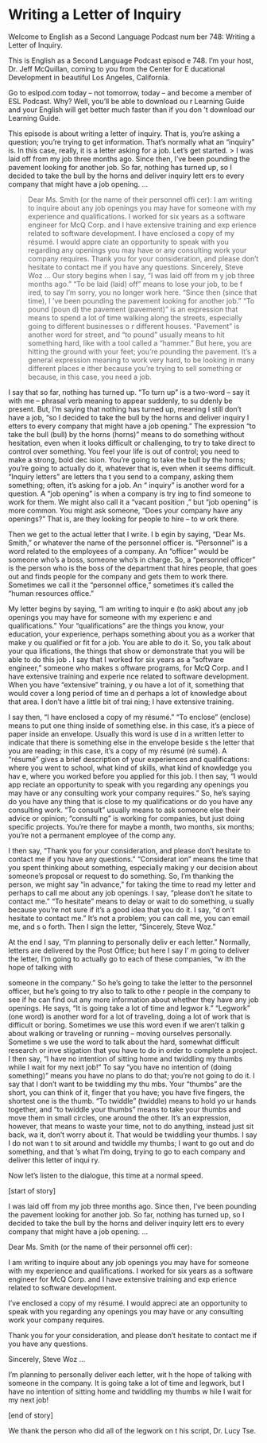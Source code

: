 # Writing a Letter of Inquiry

Welcome to English as a Second Language Podcast num ber 748: Writing a Letter of Inquiry.

This is English as a Second Language Podcast episod e 748.  I’m your host, Dr. Jeff McQuillan, coming to you from the Center for E ducational Development in beautiful Los Angeles, California.

Go to eslpod.com today – not tomorrow, today – and become a member of ESL Podcast.  Why?  Well, you’ll be able to download ou r Learning Guide and your English will get better much faster than if you don ’t download our Learning Guide.

This episode is about writing a letter of inquiry.  That is, you’re asking a question; you’re trying to get information.  That’s normally what an “inquiry” is.  In this case, really, it is a letter asking for a job.  Let’s get  started. > I was laid off from my job three months ago.  Since  then, I’ve been pounding the pavement looking for another job.  So far, nothing has turned up, so I decided to take the bull by the horns and deliver inquiry lett ers to every company that might have a job opening. …
> Dear Ms. Smith (or the name of their personnel offi cer):
> I am writing to inquire about any job openings you may have for someone with my experience and qualifications.  I worked for six  years as a software engineer for McQ Corp. and I have extensive training and exp erience related to software development.
> I have enclosed a copy of my résumé.  I would appre ciate an opportunity to speak with you regarding any openings you may have or any consulting work your company requires.
> Thank you for your consideration, and please don’t hesitate to contact me if you have any questions.
> Sincerely, Steve Woz …
> Our story begins when I say, “I was laid off from m y job three months ago.”  “To be laid (laid) off” means to lose your job, to be f ired, to say I’m sorry, you no longer work here.  “Since then (since that time), I ’ve been pounding the pavement looking for another job.”  “To pound (poun d) the pavement (pavement)” is an expression that means to spend a lot of time walking along the streets, especially going to different businesses o r different houses.  “Pavement” is another word for street, and “to pound” usually means to hit something hard, like with a tool called a “hammer.”  But here, you are hitting the ground with your feet; you’re pounding the pavement.  It’s a general  expression meaning to work very hard, to be looking in many different places e ither because you’re trying to sell something or because, in this case, you need a  job.

I say that so far, nothing has turned up.  “To turn  up” is a two-word – say it with me – phrasal verb meaning to appear suddenly, to su ddenly be present.  But, I’m saying that nothing has turned up, meaning I still don’t have a job, “so I decided to take the bull by the horns and deliver inquiry l etters to every company that might have a job opening.”  The expression “to take  the bull (bull) by the horns (horns)” means to do something without hesitation, even when it looks difficult or challenging, to try to take direct to control over something.  You feel your life is out of control; you need to make a strong, bold dec ision.  You’re going to take the bull by the horns; you’re going to actually do it, whatever that is, even when it seems difficult.  “Inquiry letters” are letters tha t you send to a company, asking them something; often, it’s asking for a job.  An “ inquiry” is another word for a question.  A “job opening” is when a company is try ing to find someone to work for them.  We might also call it a “vacant position ,” but “job opening” is more common.  You might ask someone, “Does your company have any openings?” That is, are they looking for people to hire – to w ork there.

Then we get to the actual letter that I write.  I b egin by saying, “Dear Ms. Smith,” or whatever the name of the personnel officer is.  “Personnel” is a word related to the employees of a company.  An “officer” would be someone who’s a boss, someone who’s in charge.  So, a “personnel officer”  is the person who is the boss of the department that hires people, that goes  out and finds people for the company and gets them to work there.  Sometimes we call it the “personnel office,” sometimes it’s called the “human resources  office.”

 My letter begins by saying, “I am writing to inquir e (to ask) about any job openings you may have for someone with my experienc e and qualifications.” Your “qualifications” are the things you know, your  education, your experience, perhaps something about you as a worker that make y ou qualified or fit for a job. You are able to do it.  So, you talk about your qua lifications, the things that show or demonstrate that you will be able to do this job .  I say that I worked for six years as a “software engineer,” someone who makes s oftware programs, for McQ Corp. and I have extensive training and experie nce related to software development.  When you have “extensive” training, y ou have a lot of it, something that would cover a long period of time an d perhaps a lot of knowledge about that area.  I don’t have a little bit of trai ning; I have extensive training.

I say then, “I have enclosed a copy of my résumé.”  “To enclose” (enclose) means to put one thing inside of something else.  in this case, it’s a piece of paper inside an envelope.  Usually this word is use d in a written letter to indicate that there is something else in the envelope beside s the letter that you are reading; in this case, it’s a copy of my résumé (ré sumé).  A “résumé” gives a brief description of your experiences and qualifications:  where you went to school, what kind of skills, what kind of knowledge you hav e, where you worked before you applied for this job.  I then say, “I would app reciate an opportunity to speak with you regarding any openings you may have or any  consulting work your company requires.”  So, he’s saying do you have any thing that is close to my qualifications or do you have any consulting work.  “To consult” usually means to ask someone else their advice or opinion; “consulti ng” is working for companies, but just doing specific projects.  You’re there for  maybe a month, two months, six months; you’re not a permanent employee of the comp any.

I then say, “Thank you for your consideration, and please don’t hesitate to contact me if you have any questions.”  “Considerat ion” means the time that you spent thinking about something, especially making y our decision about someone’s proposal or request to do something.  So,  I’m thanking the person, we might say “in advance,” for taking the time to read  my letter and perhaps to call me about any job openings.  I say, “please don’t he sitate to contact me.”  “To hesitate” means to delay or wait to do something, u sually because you’re not sure if it’s a good idea that you do it.  I say, “d on’t hesitate to contact me.”  It’s not a problem; you can call me, you can email me, and s o forth.  Then I sign the letter, “Sincerely, Steve Woz.”

At the end I say, “I’m planning to personally deliv er each letter.”  Normally, letters are delivered by the Post Office; but here I say I’ m going to deliver the letter, I’m going to actually go to each of these companies, “w ith the hope of talking with

someone in the company.”  So he’s going to take the  letter to the personnel officer, but he’s going to try also to talk to othe r people in the company to see if he can find out any more information about whether they have any job openings. He says, “It is going take a lot of time and legwor k.”  “Legwork” (one word) is another word for a lot of traveling, doing a lot of  work that is difficult or boring. Sometimes we use this word even if we aren’t talkin g about walking or traveling or running – moving ourselves personally.  Sometime s we use the word to talk about the hard, somewhat difficult research or inve stigation that you have to do in order to complete a project.  I then say, “I have no intention of sitting home and twiddling my thumbs while I wait for my next job!”  To say “you have no intention of (doing something)” means you have no plans to do  that; you’re not going to do it.  I say that I don’t want to be twiddling my thu mbs.  Your “thumbs” are the short, you can think of it, finger that you have; you have  five fingers, the shortest one is the thumb.  “To twiddle” (twiddle) means to hold yo ur hands together, and “to twiddle your thumbs” means to take your thumbs and move them in small circles, one around the other.  It’s an expression, however,  that means to waste your time, not to do anything, instead just sit back, wa it, don’t worry about it.  That would be twiddling your thumbs.  I say I do not wan t to sit around and twiddle my thumbs; I want to go out and do something, and that ’s what I’m doing, trying to go to each company and deliver this letter of inqui ry.

Now let’s listen to the dialogue, this time at a normal speed.

[start of story]

I was laid off from my job three months ago.  Since  then, I’ve been pounding the pavement looking for another job.  So far, nothing has turned up, so I decided to take the bull by the horns and deliver inquiry lett ers to every company that might have a job opening. …

Dear Ms. Smith (or the name of their personnel offi cer):

I am writing to inquire about any job openings you may have for someone with my experience and qualifications.  I worked for six  years as a software engineer for McQ Corp. and I have extensive training and exp erience related to software development.

I’ve enclosed a copy of my résumé.  I would appreci ate an opportunity to speak with you regarding any openings you may have or any  consulting work your company requires.

Thank you for your consideration, and please don’t hesitate to contact me if you have any questions.

Sincerely, Steve Woz …

I’m planning to personally deliver each letter, wit h the hope of talking with someone in the company.  It is going take a lot of time and legwork, but I have no intention of sitting home and twiddling my thumbs w hile I wait for my next job!

[end of story]

We thank the person who did all of the legwork on t his script, Dr. Lucy Tse.





